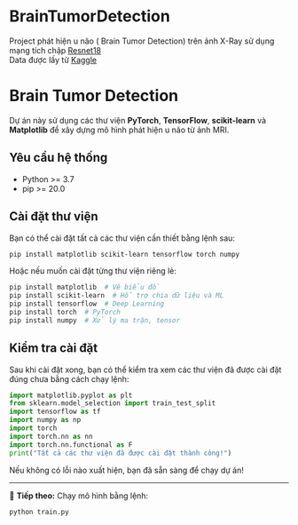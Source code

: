 # BrainTumorDetection
Project phát hiện u não ( Brain Tumor Detection) trên ảnh X-Ray sử dụng mạng tích chập [Resnet18](https://www.researchgate.net/publication/364345322_Resnet18_Model_With_Sequential_Layer_For_Computing_Accuracy_On_Image_Classification_Dataset)<br>
Data được lấy từ [Kaggle](https://www.kaggle.com/datasets/preetviradiya/brian-tumor-dataset)<br>
# Brain Tumor Detection

Dự án này sử dụng các thư viện **PyTorch**, **TensorFlow**, **scikit-learn** và **Matplotlib** để xây dựng mô hình phát hiện u não từ ảnh MRI.

## Yêu cầu hệ thống
- Python >= 3.7
- pip >= 20.0

## Cài đặt thư viện

Bạn có thể cài đặt tất cả các thư viện cần thiết bằng lệnh sau:
```bash
pip install matplotlib scikit-learn tensorflow torch numpy
```

Hoặc nếu muốn cài đặt từng thư viện riêng lẻ:
```bash
pip install matplotlib  # Vẽ biểu đồ
pip install scikit-learn  # Hỗ trợ chia dữ liệu và ML
pip install tensorflow  # Deep Learning
pip install torch  # PyTorch
pip install numpy  # Xử lý ma trận, tensor
```

## Kiểm tra cài đặt
Sau khi cài đặt xong, bạn có thể kiểm tra xem các thư viện đã được cài đặt đúng chưa bằng cách chạy lệnh:
```python
import matplotlib.pyplot as plt
from sklearn.model_selection import train_test_split
import tensorflow as tf
import numpy as np
import torch
import torch.nn as nn
import torch.nn.functional as F
print("Tất cả các thư viện đã được cài đặt thành công!")
```

Nếu không có lỗi nào xuất hiện, bạn đã sẵn sàng để chạy dự án!

---

🚀 **Tiếp theo:** Chạy mô hình bằng lệnh:
```bash
python train.py
```


 
